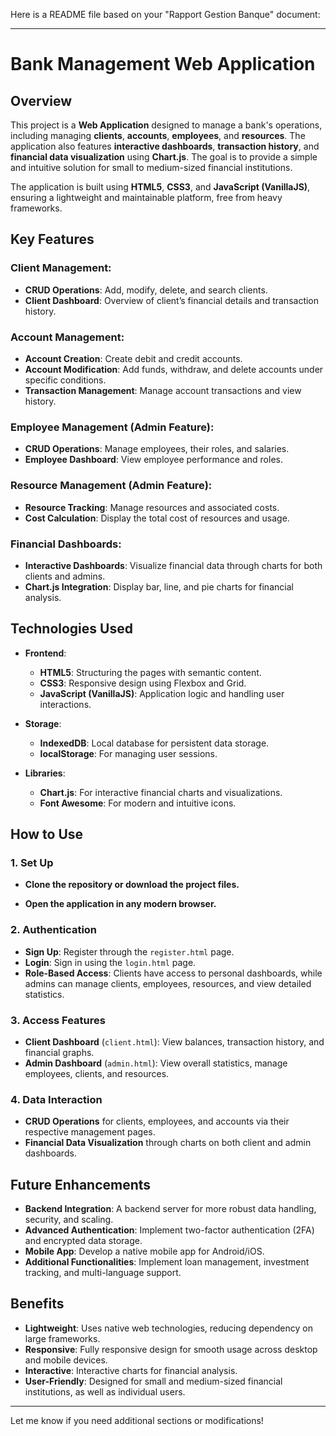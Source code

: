 Here is a README file based on your "Rapport Gestion Banque" document:

---

# **Bank Management Web Application**

## **Overview**

This project is a **Web Application** designed to manage a bank's operations, including managing **clients**, **accounts**, **employees**, and **resources**. The application also features **interactive dashboards**, **transaction history**, and **financial data visualization** using **Chart.js**. The goal is to provide a simple and intuitive solution for small to medium-sized financial institutions.

The application is built using **HTML5**, **CSS3**, and **JavaScript (VanillaJS)**, ensuring a lightweight and maintainable platform, free from heavy frameworks.

## **Key Features**

### **Client Management:**
- **CRUD Operations**: Add, modify, delete, and search clients.
- **Client Dashboard**: Overview of client’s financial details and transaction history.

### **Account Management:**
- **Account Creation**: Create debit and credit accounts.
- **Account Modification**: Add funds, withdraw, and delete accounts under specific conditions.
- **Transaction Management**: Manage account transactions and view history.

### **Employee Management (Admin Feature):**
- **CRUD Operations**: Manage employees, their roles, and salaries.
- **Employee Dashboard**: View employee performance and roles.

### **Resource Management (Admin Feature):**
- **Resource Tracking**: Manage resources and associated costs.
- **Cost Calculation**: Display the total cost of resources and usage.

### **Financial Dashboards:**
- **Interactive Dashboards**: Visualize financial data through charts for both clients and admins.
- **Chart.js Integration**: Display bar, line, and pie charts for financial analysis.

## **Technologies Used**

- **Frontend**: 
  - **HTML5**: Structuring the pages with semantic content.
  - **CSS3**: Responsive design using Flexbox and Grid.
  - **JavaScript (VanillaJS)**: Application logic and handling user interactions.
  
- **Storage**:
  - **IndexedDB**: Local database for persistent data storage.
  - **localStorage**: For managing user sessions.
  
- **Libraries**:
  - **Chart.js**: For interactive financial charts and visualizations.
  - **Font Awesome**: For modern and intuitive icons.

## **How to Use**

### **1. Set Up**

- **Clone the repository or download the project files.**

- **Open the application in any modern browser.**

### **2. Authentication**

- **Sign Up**: Register through the `register.html` page.
- **Login**: Sign in using the `login.html` page.
- **Role-Based Access**: Clients have access to personal dashboards, while admins can manage clients, employees, resources, and view detailed statistics.

### **3. Access Features**
- **Client Dashboard** (`client.html`): View balances, transaction history, and financial graphs.
- **Admin Dashboard** (`admin.html`): View overall statistics, manage employees, clients, and resources.

### **4. Data Interaction**
- **CRUD Operations** for clients, employees, and accounts via their respective management pages.
- **Financial Data Visualization** through charts on both client and admin dashboards.

## **Future Enhancements**

- **Backend Integration**: A backend server for more robust data handling, security, and scaling.
- **Advanced Authentication**: Implement two-factor authentication (2FA) and encrypted data storage.
- **Mobile App**: Develop a native mobile app for Android/iOS.
- **Additional Functionalities**: Implement loan management, investment tracking, and multi-language support.

## **Benefits**

- **Lightweight**: Uses native web technologies, reducing dependency on large frameworks.
- **Responsive**: Fully responsive design for smooth usage across desktop and mobile devices.
- **Interactive**: Interactive charts for financial analysis.
- **User-Friendly**: Designed for small and medium-sized financial institutions, as well as individual users.

---

Let me know if you need additional sections or modifications!
